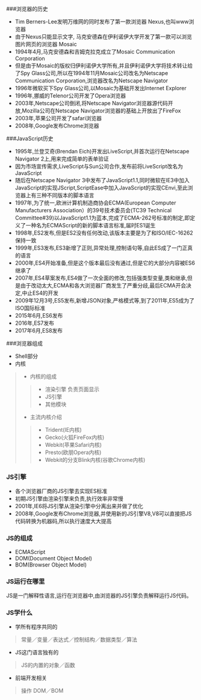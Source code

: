 ###浏览器的历史
* Tim Berners-Lee发明万维网的同时发布了第一款浏览器 Nexus,也叫www浏览器
* 由于Nexus只能显示文字, 马克安德森在伊利诺伊大学开发了第一款可以浏览图片网页的浏览器 Mosaic
* 1994年4月,马克安德森和吉姆克拉克成立了Mosaic Communication Corporation
* 但是由于Mosaic的版权归伊利诺伊大学所有,并且伊利诺伊大学将技术转让给了Spy Glass公司,所以在1994年11月Mosaic公司改名为Netscape Communication Corporation,浏览器改名为Netscape Navigator
* 1996年微软买下Spy Glass公司,以Mosaic为基础开发出Internet Explorer
* 1996年,挪威的Telenor公司开发了Opera浏览器
* 2003年,Netscape公司倒闭,将Netscape Navigator浏览器源代码开放,Mozilla公司在Netscape Navigator浏览器的基础上开放出了FireFox
* 2003年,苹果公司开发了safari浏览器 
* 2008年,Google发布Chrome浏览器

###JavaScript历史
* 1995年,兰登艾奇(Brendan Eich)开发出LiveScript,并首次运行在Netscape Navigator 2上,用来完成简单的表单验证
* 因为市场宣传需求,LiveScript与Sun公司合作,发布前将LiveScript改名为JavaScript
* 随后在Netscape Navigator 3中发布了JavaScript1.1,同时微软在IE3中加入JavaScript的实现JScript,ScriptEase中加入JavaScript的实现CEnvi,至此浏览器上有三种不同版本的脚本语言
* 1997年,为了统一,欧洲计算机制造商协会ECMA(European Computer Manufacturers Association）的39号技术委员会(TC39 Technical Committee#39)以JavaScript1.1为蓝本,完成了ECMA-262号标准的制定,即定义了一种名为ECMAScript的新的脚本语言标准,届时ES1诞生
* 1998年,ES2发布,但是ES2没有任何改动,该版本主要是为了和ISO/IEC-16262保持一致
* 1999年,ES3发布,ES3新增了正则,异常处理,控制语句等,自此ES成了一门正真的语言
* 2000年,ES4开始准备,但是这个版本最后没有通过,但是它的大部分内容被ES6继承了
* 2007年,ES4草案发布,ES4做了一次全面的修改,包括强类型变量,类和继承,但是由于改动太大,ECMA和各大浏览器厂商发生了严重分歧,最后ECMA开会决定,中止ES4的开发
* 2009年12月3号,ES5发布,新增JSON对象,严格模式等,到了2011年,ES5成为了ISO国际标准
* 2015年6月,ES6发布
* 2016年,ES7发布
* 2017年6月,ES8发布

###浏览器组成
* Shell部分
* 内核

> * 内核的组成
>> * 渲染引擎 负责页面显示
>> * JS引擎
>> * 其他模块 
> * 主流内核介绍
>> * Trident(IE内核)
>> * Gecko(火狐FireFox内核)
>> * Webkit(苹果Safari内核)
>> * Presto(欧朋Opera内核)
>> * Webkit的分支Blink内核(谷歌Chrome内核)

### JS引擎
* 各个浏览器厂商的JS引擎去实现ES标准
* 初期JS引擎由渲染引擎来负责,执行效率非常慢
* 2001年,IE6将JS引擎从渲染引擎中分离出来并做了优化
* 2008年,Google发布Chrome浏览器,并使用新的JS引擎V8,V8可以直接把JS代码转换为机器码,所以执行速度大大提高


### JS的组成
* ECMAScript
* DOM(Document Object Model)
* BOM(Browser Object Model)

### JS运行在哪里
JS是一门解释性语言,运行在浏览器中,由浏览器的JS引擎负责解释运行JS代码。

### JS学什么
* 学所有程序共同的

> 常量／变量／表达式／控制结构／数据类型／算法

* JS这门语言独有的

> JS的内置的对象／函数

* 前端开发相关

> 操作 DOM／BOM